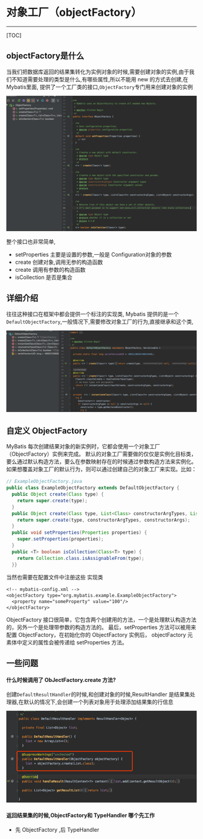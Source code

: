 # 对象工厂（objectFactory）

---

[TOC]

## objectFactory是什么

当我们把数据库返回的结果集转化为实例对象的时候,需要创建对象的实例,由于我们不知道需要处理的类型是什么,有哪些属性,所以不能用 new 的方式去创建,在 Mybatis里面, 提供了一个工厂类的接口,`ObjectFactory`专门用来创建对象的实例

![image-20200221134231459](../../assets/image-20200221134231459.png)

整个接口也非常简单,

- setProperties 主要是设置的参数,一般是 Configuration对象的参数
- create 创建对象,调用无参的构造函数
- create 调用有参数的构造函数
- isCollection 是否是集合

## 详细介绍

往往这种接口在框架中都会提供一个标注的实现类, Mybatis 提供的是一个`DefaultObjectFactory`,一般情况下,需要修改对象工厂的行为,直接继承和这个类,

![image-20200221134441354](../../assets/image-20200221134441354.png)



## 自定义 ObjectFactory

MyBatis 每次创建结果对象的新实例时，它都会使用一个对象工厂（ObjectFactory）实例来完成。 默认的对象工厂需要做的仅仅是实例化目标类，要么通过默认构造方法，要么在参数映射存在的时候通过参数构造方法来实例化。 如果想覆盖对象工厂的默认行为，则可以通过创建自己的对象工厂来实现。比如：

```java
// ExampleObjectFactory.java
public class ExampleObjectFactory extends DefaultObjectFactory {
  public Object create(Class type) {
    return super.create(type);
  }
  public Object create(Class type, List<Class> constructorArgTypes, List<Object> constructorArgs) {
    return super.create(type, constructorArgTypes, constructorArgs);
  }
  public void setProperties(Properties properties) {
    super.setProperties(properties);
  }
  public <T> boolean isCollection(Class<T> type) {
    return Collection.class.isAssignableFrom(type);
  }}

```

当然也需要在配置文件中注册这些 实现类

```
<!-- mybatis-config.xml -->
<objectFactory type="org.mybatis.example.ExampleObjectFactory">
  <property name="someProperty" value="100"/>
</objectFactory>
```



ObjectFactory 接口很简单，它包含两个创建用的方法，一个是处理默认构造方法的，另外一个是处理带参数的构造方法的。 最后，setProperties 方法可以被用来配置 ObjectFactory，在初始化你的 ObjectFactory 实例后， objectFactory 元素体中定义的属性会被传递给 setProperties 方法。

## 一些问题

#### 什么时候调用了 ObJectFactory.create 方法?

创建`DefaultResultHandler`的时候,和创建对象的时候,ResultHandler 是结果集处理器,在默认的情况下,会创建一个列表对象用于处理添加结果集的行信息

![image-20200221134816620](../../assets/image-20200221134816620.png)

#### 返回结果集的时候,ObjectFactory和 TypeHandler 哪个先工作

- 先 ObjectFactory ,后 TypeHandler